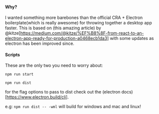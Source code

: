 #### Why?

I wanted something more barebones than the official CRA + Electron boilerplate(which is really awesome) for throwing together a desktop app faster. This is based on (this amazing article) by @kitze[https://medium.com/@kitze/%EF%B8%8F-from-react-to-an-electron-app-ready-for-production-a0468ecb1da3] with some updates as electron has been improved since.

#### Scripts

These are the only two you need to worry about:

`npm run start`

`npm run dist`

for the flag options to pass to dist check out the (electron docs)[https://www.electron.build/cli].

e.g: `npm run dist -- -wml` will build for windows and mac and linux!
